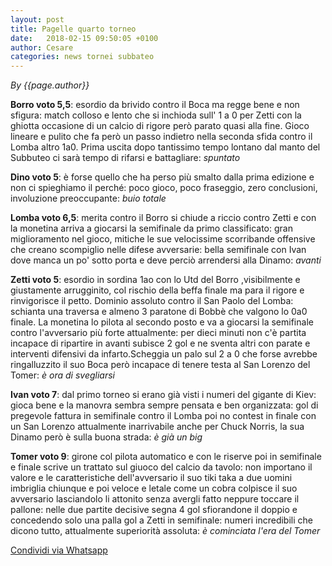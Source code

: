 ```yaml
---
layout: post
title: Pagelle quarto torneo
date:   2018-02-15 09:50:05 +0100
author: Cesare
categories: news tornei subbateo
---
```


*By {{page.author}}*

**Borro voto 5,5**: esordio da brivido contro il Boca ma regge bene e non sfigura: match colloso e lento che si inchioda sull' 1 a 0 per Zetti con la ghiotta occasione di un calcio di rigore però parato quasi alla fine. Gioco lineare e pulito che fa però un passo indietro nella seconda sfida contro il Lomba altro 1a0. Prima uscita dopo tantissimo tempo lontano dal manto del Subbuteo ci sarà tempo di rifarsi e battagliare: *spuntato*

**Dino voto 5**: è forse quello che ha perso più smalto dalla prima edizione e non ci spieghiamo il perché: poco gioco, poco fraseggio, zero conclusioni, involuzione preoccupante: *buio totale*

**Lomba voto 6,5**: merita contro il Borro si chiude a riccio contro Zetti e con la monetina arriva a giocarsi la semifinale da primo classificato: gran miglioramento nel gioco, mitiche le sue velocissime scorribande offensive che creano scompiglio nelle difese avversarie: bella semifinale con Ivan dove manca un po' sotto porta e deve perciò arrendersi alla Dinamo: *avanti*

**Zetti voto 5**: esordio in sordina 1ao con lo Utd del Borro ,visibilmente e giustamente arrugginito, col rischio della beffa finale ma para il rigore e rinvigorisce il petto. Dominio assoluto contro il San Paolo del Lomba: schianta una traversa e almeno 3 paratone di Bobbè che valgono lo 0a0 finale. La monetina lo pilota al secondo posto e va a giocarsi la semifinale contro l'avversario più forte attualmente: per dieci minuti non c'è partita incapace di ripartire in avanti subisce 2 gol e ne sventa altri con parate e interventi difensivi da infarto.Scheggia un palo sul 2 a 0 che forse avrebbe ringalluzzito il suo Boca però incapace di tenere testa al San Lorenzo del Tomer: *è ora di svegliarsi*

**Ivan voto 7**: dal primo torneo si erano già visti i numeri del gigante di Kiev: gioca bene e la manovra sembra sempre pensata e ben organizzata: gol di pregevole fattura in semifinale contro il Lomba poi no contest in finale con un San Lorenzo attualmente inarrivabile anche per Chuck Norris, la sua Dinamo però è sulla buona strada: *è già un big*

**Tomer voto 9**: girone col pilota automatico e con le riserve poi in semifinale e finale scrive un trattato sul giuoco del calcio da tavolo: non importano il valore e le caratteristiche dell'avversario il suo tiki taka a due uomini imbriglia chiunque e poi veloce e letale come un cobra colpisce il suo avversario lasciandolo li attonito senza avergli fatto neppure toccare il pallone: nelle due partite decisive segna 4 gol sfiorandone il doppio e concedendo solo una palla gol a Zetti in semifinale: numeri incredibili che dicono tutto, attualmente superiorità assoluta: *è cominciata l'era del Tomer*

<a href="whatsapp://send?text={{site.url}}{{page.url}}" data-action="share/whatsapp/share">Condividi via Whatsapp</a>
